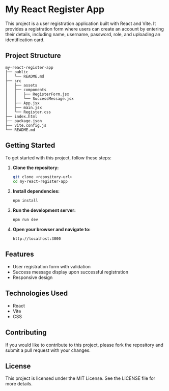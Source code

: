 # My React Register App

This project is a user registration application built with React and Vite. It provides a registration form where users can create an account by entering their details, including name, username, password, role, and uploading an identification card.

## Project Structure

```
my-react-register-app
├── public
│   └── README.md
├── src
│   ├── assets
│   ├── components
│   │   ├── RegisterForm.jsx
│   │   └── SuccessMessage.jsx
│   ├── App.jsx
│   ├── main.jsx
│   └── Register.css
├── index.html
├── package.json
├── vite.config.js
└── README.md
```

## Getting Started

To get started with this project, follow these steps:

1. **Clone the repository:**
   ```bash
   git clone <repository-url>
   cd my-react-register-app
   ```

2. **Install dependencies:**
   ```bash
   npm install
   ```

3. **Run the development server:**
   ```bash
   npm run dev
   ```

4. **Open your browser and navigate to:**
   ```
   http://localhost:3000
   ```

## Features

- User registration form with validation
- Success message display upon successful registration
- Responsive design

## Technologies Used

- React
- Vite
- CSS

## Contributing

If you would like to contribute to this project, please fork the repository and submit a pull request with your changes.

## License

This project is licensed under the MIT License. See the LICENSE file for more details.